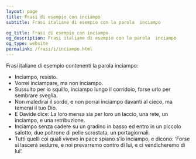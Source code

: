 ```yaml
---
layout: page
title: Frasi di esempio con inciampo 
subtitle: Frasi italiane di esempio con la parola  inciampo

og_title: Frasi di esempio con inciampo 
og_description: Frasi italiane di esempio con la parola  inciampo
og_type: website
permalink: /frasi/i/inciampo.html
---
```


Frasi italiane di esempio contenenti la parola inciampo:


- Inciampo, resisto.
- Vorrei inciampare, ma non inciampo.
- Sussulto per lo squillo, inciampo lungo il corridoio, forse urlo per sembrare sveglia.
- Non maledirai il sordo, e non porrai inciampo davanti al cieco, ma temerai il tuo Dio.
- E Davide dice: La loro mensa sia per loro un laccio, una rete, un inciampo, e una retribuzione.
- Inciampo senza cadere su un gradino in basso ed entro in un piccolo salotto, due poltrone di pelle scrostata, un portagiornali.
- Tutti quelli coi quali vivevo in pace spiano s’io inciampo, e dicono: ‘Forse si lascerà sedurre, e noi prevarremo contro di lui, e ci vendicheremo di lui’.
